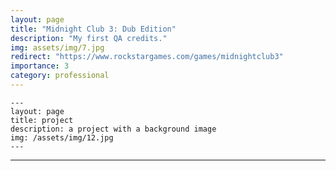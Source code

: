 ```yaml
---
layout: page
title: "Midnight Club 3: Dub Edition"
description: "My first QA credits."
img: assets/img/7.jpg
redirect: "https://www.rockstargames.com/games/midnightclub3"
importance: 3
category: professional
---
```



    ---
    layout: page
    title: project
    description: a project with a background image
    img: /assets/img/12.jpg
    ---

---

